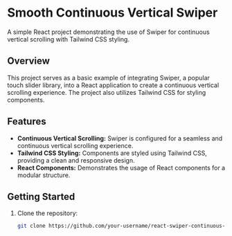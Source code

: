 # Smooth Continuous Vertical Swiper

A simple React project demonstrating the use of Swiper for continuous vertical scrolling with Tailwind CSS styling.

## Overview

This project serves as a basic example of integrating Swiper, a popular touch slider library, into a React application to create a continuous vertical scrolling experience. The project also utilizes Tailwind CSS for styling components.

## Features

- **Continuous Vertical Scrolling:** Swiper is configured for a seamless and continuous vertical scrolling experience.
- **Tailwind CSS Styling:** Components are styled using Tailwind CSS, providing a clean and responsive design.
- **React Components:** Demonstrates the usage of React components for a modular structure.

## Getting Started

1. Clone the repository:

   ```bash
   git clone https://github.com/your-username/react-swiper-continuous-vertical-scroll.git

